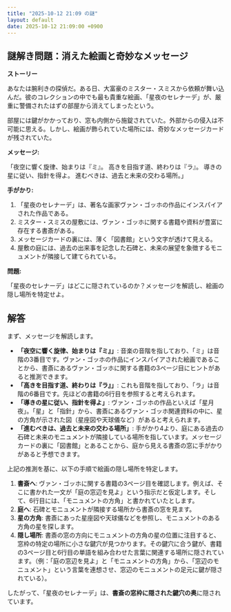 ```yaml
---
title: "2025-10-12 21:09 の謎"
layout: default
date: 2025-10-12 21:09:00 +0900
---
```

## 謎解き問題：消えた絵画と奇妙なメッセージ

**ストーリー**

あなたは腕利きの探偵だ。ある日、大富豪のミスター・スミスから依頼が舞い込んだ。彼のコレクションの中でも最も貴重な絵画、「星夜のセレナーデ」が、厳重に警備されたはずの部屋から消えてしまったという。

部屋には鍵がかかっており、窓も内側から施錠されていた。外部からの侵入は不可能に思える。しかし、絵画が飾られていた場所には、奇妙なメッセージカードが残されていた。

**メッセージ:**

「夜空に響く旋律、始まりは『ミ』。
  高きを目指す道、終わりは『ラ』。
  導きの星に従い、指針を得よ。
  進むべきは、過去と未来の交わる場所。」

**手がかり:**

1.  「星夜のセレナーデ」は、著名な画家ヴァン・ゴッホの作品にインスパイアされた作品である。
2.  ミスター・スミスの屋敷には、ヴァン・ゴッホに関する書籍や資料が豊富に存在する書斎がある。
3.  メッセージカードの裏には、薄く「図書館」という文字が透けて見える。
4.  屋敷の庭には、過去の出来事を記念した石碑と、未来の展望を象徴するモニュメントが隣接して建てられている。

**問題:**

「星夜のセレナーデ」はどこに隠されているのか？メッセージを解読し、絵画の隠し場所を特定せよ。

## 解答

まず、メッセージを解読します。

*   **「夜空に響く旋律、始まりは『ミ』」**: 音楽の音階を指しており、「ミ」は音階の3番目です。ヴァン・ゴッホの作品にインスパイアされた絵画であることから、書斎にあるヴァン・ゴッホに関する書籍の3ページ目にヒントがあると推測できます。
*   **「高きを目指す道、終わりは『ラ』」**: これも音階を指しており、「ラ」は音階の6番目です。先ほどの書籍の6行目を参照すると考えられます。
*   **「導きの星に従い、指針を得よ」**: ヴァン・ゴッホの作品といえば「星月夜」。「星」と「指針」から、書斎にあるヴァン・ゴッホ関連資料の中に、星の方角が示された図（星座図や天球儀など）があると考えられます。
*   **「進むべきは、過去と未来の交わる場所」**: 手がかり4より、庭にある過去の石碑と未来のモニュメントが隣接している場所を指しています。メッセージカードの裏に「図書館」とあることから、庭から見える書斎の窓に手がかりがあると予想できます。

上記の推測を基に、以下の手順で絵画の隠し場所を特定します。

1.  **書斎へ**: ヴァン・ゴッホに関する書籍の3ページ目を確認します。例えば、そこに書かれた一文が「庭の窓辺を見よ」という指示だと仮定します。そして、6行目には、「モニュメントの方角」と書かれていたとします。
2.  **庭へ**: 石碑とモニュメントが隣接する場所から書斎の窓を見ます。
3.  **星の方角**: 書斎にあった星座図や天球儀などを参照し、モニュメントのある方角の星を探します。
4.  **隠し場所**: 書斎の窓の方向にモニュメントの方角の星の位置に注目すると、窓枠の特定の場所に小さな鍵穴が見つかります。その鍵穴に合う鍵が、書籍の3ページ目と6行目の単語を組み合わせた言葉に関連する場所に隠されています。（例：「庭の窓辺を見よ」と「モニュメントの方角」から、「窓辺のモニュメント」という言葉を連想させ、窓辺のモニュメントの足元に鍵が隠されている）。

したがって、「星夜のセレナーデ」は、**書斎の窓枠に隠された鍵穴の奥**に隠されています。
